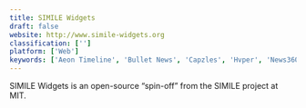 ```yaml
---
title: SIMILE Widgets
draft: false 
website: http://www.simile-widgets.org
classification: ['']
platform: ['Web']
keywords: ['Aeon Timeline', 'Bullet News', 'Capzles', 'Hvper', 'News360', 'Newslines', 'Preceden', 'TimeRime', 'Timeline', 'Timeline 3D', 'Timeline Maker', 'Timli', 'TrialLine', 'Vis.js', 'WikiTimelines', 'liniaa', 'theSkimm']
---
```

SIMILE Widgets is an open-source “spin-off” from the SIMILE project at MIT.